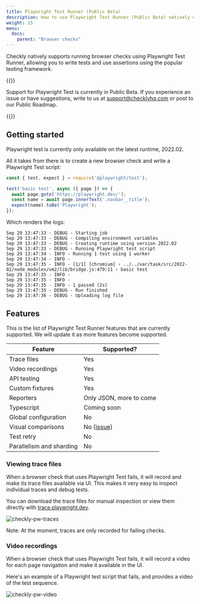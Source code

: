 ```yaml
---
title: Playwright Test Runner (Public Beta)
description: How to use Playwright Test Runner (Public Beta) natively within browser checks at Checkly
weight: 15
menu:
  docs:
    parent: "Browser checks"
---
```


Checkly natively supports running browser checks using Playwright Test Runner, allowing you to write tests and use assertions using the popular testing framework.

{{<info >}}

Support for Playwright Test is currently in Public Beta. If you experience an issue or have suggestions, write to us at support@checklyhq.com or post to our Public Roadmap.

{{</info >}}

## Getting started
Playwright test is currently only available on the latest runtime, 2022.02.

All it takes from there is to create a new browser check and write a Playwright Test script:

```js
const { test, expect } = require('@playwright/test');

test('basic test', async ({ page }) => {
  await page.goto('https://playwright.dev/');
  const name = await page.innerText('.navbar__title');
  expect(name).toBe('Playwright');
});
```

Which renders the logs:
```
Sep 29 13:47:33 - DEBUG - Starting job
Sep 29 13:47:33 - DEBUG - Compiling environment variables
Sep 29 13:47:33 - DEBUG - Creating runtime using version 2022.02
Sep 29 13:47:33 - DEBUG - Running Playwright test script
Sep 29 13:47:34 - INFO - Running 1 test using 1 worker
Sep 29 13:47:34 - INFO -
Sep 29 13:47:35 - INFO - [1/1] [chromium] › ../../var/task/src/2022-02/node_modules/vm2/lib/bridge.js:479:11 › basic test
Sep 29 13:47:35 - INFO -
Sep 29 13:47:35 - INFO -
Sep 29 13:47:35 - INFO - 1 passed (2s)
Sep 29 13:47:35 - DEBUG - Run finished
Sep 29 13:47:36 - DEBUG - Uploading log file
```

## Features

This is the list of Playwright Test Runner features that are currently supported. We will update it as more features become supported.

| Feature                  | Supported?              |
|--------------------------|-------------------------|
| Trace files              | Yes               |
| Video recordings         | Yes               |
| API testing              | Yes               |
| Custom fixtures          | Yes               |
| Reporters                | Only JSON, more to come |
| Typescript               | Coming soon             |
| Global configuration     | No           |
| Visual comparisons       | No ([issue](https://github.com/checkly/public-roadmap/issues/179))          |
| Test retry               | No           |
| Parallelism and sharding | No           |

### Viewing trace files
When a browser check that uses Playwright Test fails, it will record and make its trace files available via UI. This makes it very easy to inspect individual traces and debug tests.

You can download the trace files for manual inspection or view them directly with [trace.playwright.dev](https://trace.playwright.dev).

![checkly-pw-traces](https://user-images.githubusercontent.com/3121310/194862081-4c5ef0db-84fa-4ac5-b63c-90853ba748a6.gif)

Note: At the moment, traces are only recorded for failing checks.

### Video recordings
When a browser check that uses Playwright Test fails, it will record a video for each page navigation and make it available in the UI.

Here's an example of a Playwright test script that fails, and provides a video of the test sequence.

![checkly-pw-video](https://user-images.githubusercontent.com/3121310/194890198-889f6655-5d92-49de-b836-94899d0804d8.gif)
